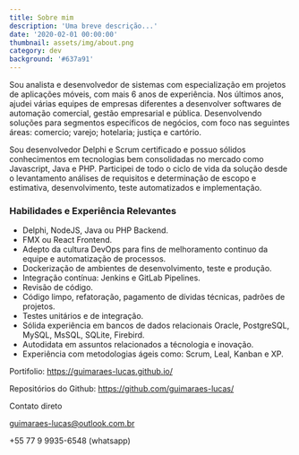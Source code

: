 ```yaml
---
title: Sobre mim
description: 'Uma breve descrição...'
date: '2020-02-01 00:00:00'
thumbnail: assets/img/about.png
category: dev
background: '#637a91'
---
```


Sou analista e desenvolvedor de sistemas com especialização em projetos de aplicações móveis, com mais 6 anos de experiência. Nos últimos anos, ajudei várias equipes de empresas diferentes a desenvolver softwares de automação comercial, gestão empresarial e pública. Desenvolvendo soluções para segmentos específicos de negócios, com foco nas seguintes áreas: comercio; varejo; hotelaria; justiça e cartório.

Sou desenvolvedor Delphi e Scrum certificado e possuo sólidos conhecimentos em tecnologias bem consolidadas no mercado como Javascript, Java e PHP. Participei de todo o ciclo de vida da solução desde  o levantamento análises de requisitos e determinação de escopo e estimativa, desenvolvimento, teste automatizados e implementação.

### Habilidades e Experiência Relevantes

- Delphi, NodeJS, Java ou PHP Backend.
- FMX ou React Frontend.
- Adepto da cultura DevOps para fins de melhoramento continuo da equipe e automatização de processos.
- Dockerização de ambientes de desenvolvimento, teste e produção.
- Integração contínua: Jenkins e GitLab Pipelines.
- Revisão de código.
- Código limpo, refatoração, pagamento de dívidas técnicas, padrões de projetos.
- Testes  unitários e de integração.
- Sólida experiência em bancos de dados relacionais Oracle, PostgreSQL, MySQL, MsSQL, SQLite, Firebird.
- Autodidata em assuntos relacionados a técnologia e inovação.
- Experiência com metodologias ágeis como: Scrum, Leal, Kanban e XP.

Portifolio: https://guimaraes-lucas.github.io/

Repositórios do Github: https://github.com/guimaraes-lucas/

Contato direto

 guimaraes-lucas@outlook.com.br

 +55 77 9 9935-6548 (whatsapp)
